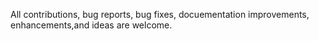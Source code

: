 All contributions, bug reports, bug fixes, docuementation improvements, enhancements,and ideas are welcome.

